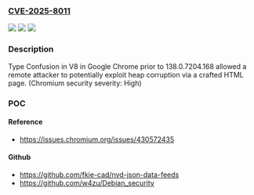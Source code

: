 ### [CVE-2025-8011](https://cve.mitre.org/cgi-bin/cvename.cgi?name=CVE-2025-8011)
![](https://img.shields.io/static/v1?label=Product&message=Chrome&color=blue)
![](https://img.shields.io/static/v1?label=Version&message=138.0.7204.168%20&color=brightgreen)
![](https://img.shields.io/static/v1?label=Vulnerability&message=Type%20Confusion&color=brightgreen)

### Description

Type Confusion in V8 in Google Chrome prior to 138.0.7204.168 allowed a remote attacker to potentially exploit heap corruption via a crafted HTML page. (Chromium security severity: High)

### POC

#### Reference
- https://issues.chromium.org/issues/430572435

#### Github
- https://github.com/fkie-cad/nvd-json-data-feeds
- https://github.com/w4zu/Debian_security

